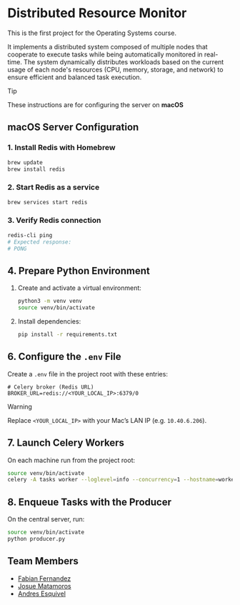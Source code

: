 # Distributed Resource Monitor
This is the first project for the Operating Systems course.

It implements a distributed system composed of multiple nodes that cooperate to execute tasks while being automatically monitored in real-time. The system dynamically distributes workloads based on the current usage of each node's resources (CPU, memory, storage, and network) to ensure efficient and balanced task execution.

> [!TIP]
> These instructions are for configuring the server on **macOS**

## macOS Server Configuration

### 1. Install Redis with Homebrew
```bash
brew update
brew install redis
```

### 2. Start Redis as a service
```bash
brew services start redis
```

### 3. Verify Redis connection
```bash
redis-cli ping
# Expected response:
# PONG
```

## 4. Prepare Python Environment
1. Create and activate a virtual environment:
   ```bash
   python3 -m venv venv
   source venv/bin/activate
   ```
2. Install dependencies:
   ```bash
   pip install -r requirements.txt
   ```

## 6. Configure the `.env` File
Create a `.env` file in the project root with these entries:
```dotenv
# Celery broker (Redis URL)
BROKER_URL=redis://<YOUR_LOCAL_IP>:6379/0
```
>[!WARNING]
> Replace `<YOUR_LOCAL_IP>` with your Mac’s LAN IP (e.g. `10.40.6.206`).


## 7. Launch Celery Workers
On each machine run from the project root:
```bash
source venv/bin/activate
celery -A tasks worker --loglevel=info --concurrency=1 --hostname=worker@%h
```

## 8. Enqueue Tasks with the Producer
On the central server, run:
```bash
source venv/bin/activate
python producer.py
```



## Team Members
- [Fabian Fernandez](https://github.com/FabsCR)
- [Josue Matamoros](https://github.com/JosueMatamoros)
- [Andres Esquivel](https://github.com/AndresEsquivelG)
